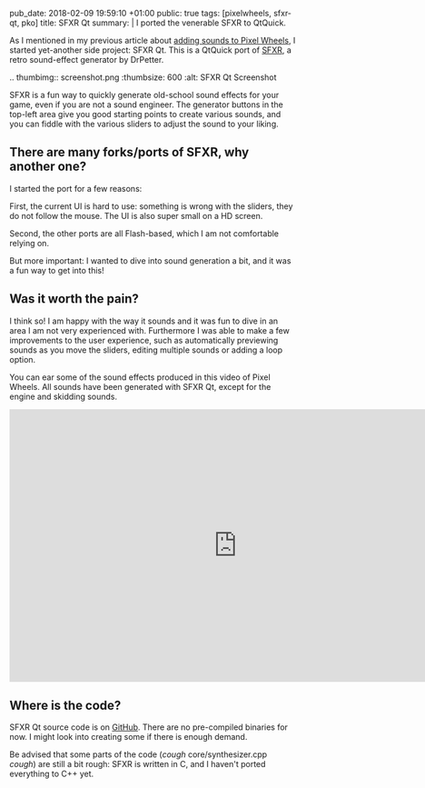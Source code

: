 pub_date: 2018-02-09 19:59:10 +01:00
public: true
tags: [pixelwheels, sfxr-qt, pko]
title: SFXR Qt
summary: |
    I ported the venerable SFXR to QtQuick.

As I mentioned in my previous article about [adding sounds to Pixel Wheels][pw], I started yet-another side project: SFXR Qt. This is a QtQuick port of [SFXR][sfxr], a retro sound-effect generator by DrPetter.

.. thumbimg:: screenshot.png
    :thumbsize: 600
    :alt: SFXR Qt Screenshot

SFXR is a fun way to quickly generate old-school sound effects for your game, even if you are not a sound engineer. The generator buttons in the top-left area give you good starting points to create various sounds, and you can fiddle with the various sliders to adjust the sound to your liking.

## There are many forks/ports of SFXR, why another one?

I started the port for a few reasons:

First, the current UI is hard to use: something is wrong with the sliders, they do not follow the mouse. The UI is also super small on a HD screen.

Second, the other ports are all Flash-based, which I am not comfortable relying on.

But more important: I wanted to dive into sound generation a bit, and it was a fun way to get into this!

## Was it worth the pain?

I think so! I am happy with the way it sounds and it was fun to dive in an area I am not very experienced with. Furthermore I was able to make a few improvements to the user experience, such as automatically previewing sounds as you move the sliders, editing multiple sounds or adding a loop option.

You can ear some of the sound effects produced in this video of Pixel Wheels. All sounds have been generated with SFXR Qt, except for the engine and skidding sounds.

<iframe width="800" height="480" src="http://www.youtube.com/embed/c6YtA3l5Ej8" frameborder="0" allowfullscreen>
</iframe>

## Where is the code?

SFXR Qt source code is on [GitHub][gh]. There are no pre-compiled binaries for now. I might look into creating some if there is enough demand.

Be advised that some parts of the code (*cough* core/synthesizer.cpp *cough*) are still a bit rough: SFXR is written in C, and I haven't ported everything to C++ yet.

[pw]: ../pixelwheels-0-6-0/
[gh]: https://github.com/agateau/sfxr-qt
[sfxr]: http://www.drpetter.se/project_sfxr.html
